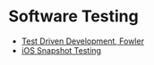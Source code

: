 # Software Testing

- [Test Driven Development, Fowler](https://www.martinfowler.com/bliki/TestDrivenDevelopment.html)
- [iOS Snapshot Testing](https://www.pointfree.co/blog/posts/23-snapshottesting-1-0-delightful-swift-snapshot-testing)

